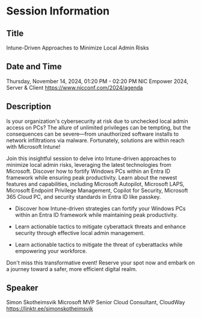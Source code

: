 # Session Information

## Title
Intune-Driven Approaches to Minimize Local Admin Risks

## Date and Time
Thursday, November 14, 2024, 01:20 PM - 02:20 PM
NIC Empower 2024, Server & Client
https://www.nicconf.com/2024/agenda

## Description
Is your organization's cybersecurity at risk due to unchecked local admin access on PCs? The allure of unlimited privileges can be tempting, but the consequences can be severe—from unauthorized software installs to network infiltrations via malware. Fortunately, solutions are within reach with Microsoft Intune!

Join this insightful session to delve into Intune-driven approaches to minimize local admin risks, leveraging the latest technologies from Microsoft. Discover how to fortify Windows PCs within an Entra ID framework while ensuring peak productivity. Learn about the newest features and capabilities, including Microsoft Autopilot, Microsoft LAPS, Microsoft Endpoint Privilege Management, Copilot for Security, Microsoft 365 Cloud PC, and security standards in Entra ID like passkey.

- Discover how Intune-driven strategies can fortify your Windows PCs within an Entra ID framework while maintaining peak productivity.

- Learn actionable tactics to mitigate cyberattack threats and enhance security through effective local admin management.

- Learn actionable tactics to mitigate the threat of cyberattacks while empowering your workforce.

Don't miss this transformative event! Reserve your spot now and embark on a journey toward a safer, more efficient digital realm.

## Speaker
Simon Skotheimsvik
Microsoft MVP
Senior Cloud Consultant, CloudWay
https://linktr.ee/simonskotheimsvik
